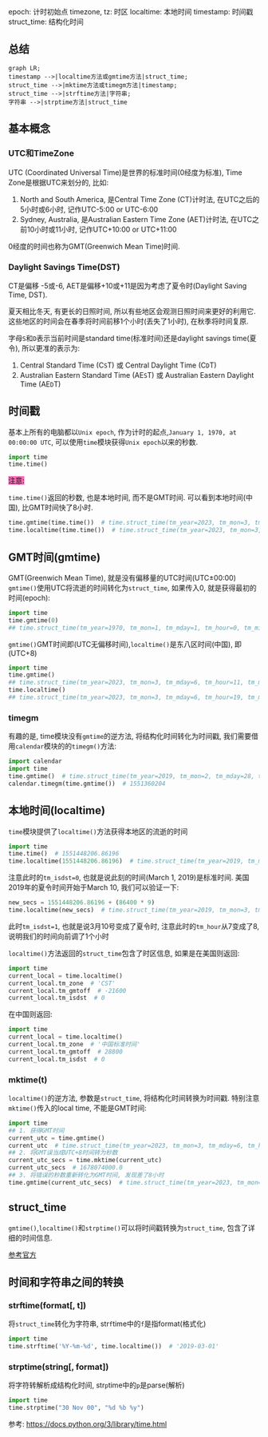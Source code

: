 epoch: 计时初始点
timezone, tz: 时区
localtime: 本地时间
timestamp: 时间戳
struct_time: 结构化时间

## 总结

```mermaid
graph LR;
timestamp -->|localtime方法或gmtime方法|struct_time;
struct_time -->|mktime方法或timegm方法|timestamp;
struct_time -->|strftime方法|字符串;
字符串 -->|strptime方法|struct_time
```

## 基本概念

### UTC和TimeZone
UTC (Coordinated Universal Time)是世界的标准时间(0经度为标准), Time Zone是根据UTC来划分的, 比如:

1. North and South America, 是Central Time Zone (CT)计时法, 在UTC之后的5小时或6小时, 记作UTC-5:00 or UTC-6:00
2. Sydney, Australia, 是Australian Eastern Time Zone (AET)计时法, 在UTC之前10小时或11小时, 记作UTC+10:00 or UTC+11:00

0经度的时间也称为GMT(Greenwich Mean Time)时间. 


### Daylight Savings Time(DST)
CT是偏移 -5或-6,  AET是偏移+10或+11是因为考虑了夏令时(Daylight Saving Time, DST).

夏天相比冬天, 有更长的日照时间, 所以有些地区会观测日照时间来更好的利用它. 这些地区的时间会在春季将时间前移1个小时(丢失了1小时), 在秋季将时间复原.

字母`S`和`D`表示当前时间是standard time(标准时间)还是daylight savings time(夏令), 所以更准的表示为:

1. Central Standard Time (C`S`T) 或 Central Daylight Time (C`D`T)
2. Australian Eastern Standard Time (AE`S`T) 或 Australian Eastern Daylight Time (AE`D`T)



## 时间戳
基本上所有的电脑都以`Unix epoch`, 作为计时的起点,`January 1, 1970, at 00:00:00 UTC`, 可以使用`time`模块获得`Unix epoch`以来的秒数.

```python
import time
time.time()
```

<font style="background: hotpink">注意:</font>

`time.time()`返回的秒数, 也是本地时间, 而不是GMT时间. 可以看到本地时间(中国), 比GMT时间快了8小时.
```python
time.gmtime(time.time())  # time.struct_time(tm_year=2023, tm_mon=3, tm_mday=6, tm_hour=11, tm_min=43, tm_sec=38, tm_wday=0, tm_yday=65, tm_isdst=0)
time.localtime(time.time())  # time.struct_time(tm_year=2023, tm_mon=3, tm_mday=6, tm_hour=19, tm_min=43, tm_sec=38, tm_wday=0, tm_yday=65, tm_isdst=0)
```



## GMT时间(gmtime)

GMT(Greenwich Mean Time), 就是没有偏移量的UTC时间(UTC±00:00)  
`gmtime()`使用UTC将流逝的时间转化为`struct_time`, 如果传入0, 就是获得最初的时间(epoch):

```python
import time
time.gmtime(0)
## time.struct_time(tm_year=1970, tm_mon=1, tm_mday=1, tm_hour=0, tm_min=0, tm_sec=0, tm_wday=3, tm_yday=1, tm_isdst=0)
```

`gmtime()`GMT时间即(UTC无偏移时间),`localtime()`是东八区时间(中国), 即(UTC+8)
```python
import time
time.gmtime()
## time.struct_time(tm_year=2023, tm_mon=3, tm_mday=6, tm_hour=11, tm_min=32, tm_sec=33, tm_wday=0, tm_yday=65, tm_isdst=0)
time.localtime()
## time.struct_time(tm_year=2023, tm_mon=3, tm_mday=6, tm_hour=19, tm_min=32, tm_sec=33, tm_wday=0, tm_yday=65, tm_isdst=0)
```

### timegm
有趣的是, time模块没有`gmtime`的逆方法, 将结构化时间转化为时间戳, 我们需要借用`calendar`模块的的`timegm()`方法:
```python
import calendar
import time
time.gmtime()  # time.struct_time(tm_year=2019, tm_mon=2, tm_mday=28, tm_hour=13, tm_min=23, tm_sec=12, tm_wday=3, tm_yday=59, tm_isdst=0)
calendar.timegm(time.gmtime())  # 1551360204
```


## 本地时间(localtime)
`time`模块提供了`localtime()`方法获得本地区的流逝的时间

```python
import time
time.time()  # 1551448206.86196
time.localtime(1551448206.86196)  # time.struct_time(tm_year=2019, tm_mon=3, tm_mday=1, tm_hour=7, tm_min=50, tm_sec=6, tm_wday=4, tm_yday=60, tm_isdst=0)
```
注意此时的`tm_isdst=0`, 也就是说此刻的时间(March 1, 2019)是标准时间. 美国2019年的夏令时间开始于March 10, 我们可以验证一下:
```python
new_secs = 1551448206.86196 + (86400 * 9)
time.localtime(new_secs)  # time.struct_time(tm_year=2019, tm_mon=3, tm_mday=10, tm_hour=8, tm_min=50, tm_sec=6, tm_wday=6, tm_yday=69, tm_isdst=1)
```
此时`tm_isdst=1`, 也就是说3月10号变成了夏令时, 注意此时的`tm_hour`从7变成了8, 说明我们的时间向前调了1个小时

`localtime()`方法返回的`struct_time`包含了时区信息, 如果是在美国则返回:
```python
import time
current_local = time.localtime()
current_local.tm_zone  # 'CST'
current_local.tm_gmtoff  # -21600
current_local.tm_isdst  # 0
```
在中国则返回:
```python
import time
current_local = time.localtime()
current_local.tm_zone  # '中国标准时间'
current_local.tm_gmtoff  # 28800
current_local.tm_isdst  # 0
```

### mktime(t)
`localtime()`的逆方法, 参数是`struct_time`, 将结构化时间转换为时间戳.
特别注意`mktime()`传入的local time, 不能是GMT时间:
```python
import time
## 1. 获得GMT时间
current_utc = time.gmtime()
current_utc  # time.struct_time(tm_year=2023, tm_mon=3, tm_mday=6, tm_hour=11, tm_min=40, tm_sec=0, tm_wday=0, tm_yday=65, tm_isdst=0)
## 2. 将GMT误当成UTC+8时间转为秒数
current_utc_secs = time.mktime(current_utc)
current_utc_secs  # 1678074000.0
## 3. 将错误的秒数重新转化为GMT时间, 发现差了8小时
time.gmtime(current_utc_secs)  # time.struct_time(tm_year=2023, tm_mon=3, tm_mday=6, tm_hour=3, tm_min=40, tm_sec=0, tm_wday=0, tm_yday=65, tm_isdst=0)
```


## struct_time
`gmtime()`,`localtime()`和`strptime()`可以将时间戳转换为`struct_time`, 包含了详细的时间信息.

[参考官方](https://docs.python.org/3/library/time.html#time.struct_time)



## 时间和字符串之间的转换

### strftime(format[, t])
将`struct_time`转化为字符串, str`f`time中的`f`是指format(格式化)



```python
import time
time.strftime('%Y-%m-%d', time.localtime())  # '2019-03-01'
```

### strptime(string[, format])
将字符转解析成结构化时间, str`p`time中的`p`是parse(解析)
```python
import time
time.strptime("30 Nov 00", "%d %b %y")
```



参考:
https://docs.python.org/3/library/time.html